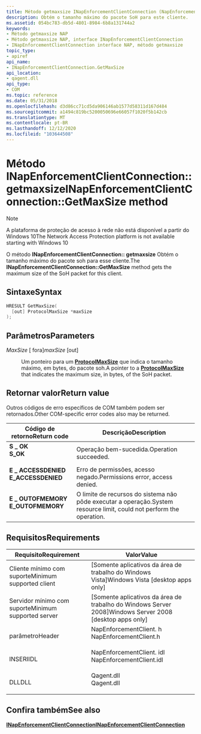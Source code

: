 ```yaml
---
title: Método getmaxsize INapEnforcementClientConnection (NapEnforcementClient. h)
description: Obtém o tamanho máximo do pacote SoH para este cliente.
ms.assetid: 054bc783-db5d-4801-8984-6b8a131744a2
keywords:
- Método getmaxsize NAP
- Método getmaxsize NAP, interface INapEnforcementClientConnection
- INapEnforcementClientConnection interface NAP, método getmaxsize
topic_type:
- apiref
api_name:
- INapEnforcementClientConnection.GetMaxSize
api_location:
- qagent.dll
api_type:
- COM
ms.topic: reference
ms.date: 05/31/2018
ms.openlocfilehash: d3d86cc71cd5da906146ab1577d58311d167d484
ms.sourcegitcommit: a1494c819bc5200050696e66057f1020f5b142cb
ms.translationtype: MT
ms.contentlocale: pt-BR
ms.lasthandoff: 12/12/2020
ms.locfileid: "103644508"
---
```

# <a name="inapenforcementclientconnectiongetmaxsize-method"></a><span data-ttu-id="e34fd-106">Método INapEnforcementClientConnection:: getmaxsize</span><span class="sxs-lookup"><span data-stu-id="e34fd-106">INapEnforcementClientConnection::GetMaxSize method</span></span>

> [!Note]  
> <span data-ttu-id="e34fd-107">A plataforma de proteção de acesso à rede não está disponível a partir do Windows 10</span><span class="sxs-lookup"><span data-stu-id="e34fd-107">The Network Access Protection platform is not available starting with Windows 10</span></span>

 

<span data-ttu-id="e34fd-108">O método **INapEnforcementClientConnection:: getmaxsize** Obtém o tamanho máximo do pacote soh para esse cliente.</span><span class="sxs-lookup"><span data-stu-id="e34fd-108">The **INapEnforcementClientConnection::GetMaxSize** method gets the maximum size of the SoH packet for this client.</span></span>

## <a name="syntax"></a><span data-ttu-id="e34fd-109">Sintaxe</span><span class="sxs-lookup"><span data-stu-id="e34fd-109">Syntax</span></span>


```C++
HRESULT GetMaxSize(
  [out] ProtocolMaxSize *maxSize
);
```



## <a name="parameters"></a><span data-ttu-id="e34fd-110">Parâmetros</span><span class="sxs-lookup"><span data-stu-id="e34fd-110">Parameters</span></span>

<dl> <dt>

<span data-ttu-id="e34fd-111">*MaxSize* \[ fora\]</span><span class="sxs-lookup"><span data-stu-id="e34fd-111">*maxSize* \[out\]</span></span>
</dt> <dd>

<span data-ttu-id="e34fd-112">Um ponteiro para um [**ProtocolMaxSize**](nap-datatypes.md) que indica o tamanho máximo, em bytes, do pacote soh.</span><span class="sxs-lookup"><span data-stu-id="e34fd-112">A pointer to a [**ProtocolMaxSize**](nap-datatypes.md) that indicates the maximum size, in bytes, of the SoH packet.</span></span>

</dd> </dl>

## <a name="return-value"></a><span data-ttu-id="e34fd-113">Retornar valor</span><span class="sxs-lookup"><span data-stu-id="e34fd-113">Return value</span></span>

<span data-ttu-id="e34fd-114">Outros códigos de erro específicos de COM também podem ser retornados.</span><span class="sxs-lookup"><span data-stu-id="e34fd-114">Other COM-specific error codes also may be returned.</span></span>



| <span data-ttu-id="e34fd-115">Código de retorno</span><span class="sxs-lookup"><span data-stu-id="e34fd-115">Return code</span></span>                                                                                     | <span data-ttu-id="e34fd-116">Descrição</span><span class="sxs-lookup"><span data-stu-id="e34fd-116">Description</span></span>                                                        |
|-------------------------------------------------------------------------------------------------|--------------------------------------------------------------------|
| <dl> <span data-ttu-id="e34fd-117"><dt>**S \_ OK**</dt></span><span class="sxs-lookup"><span data-stu-id="e34fd-117"><dt>**S\_OK** </dt></span></span> </dl>           | <span data-ttu-id="e34fd-118">Operação bem-sucedida.</span><span class="sxs-lookup"><span data-stu-id="e34fd-118">Operation succeeded.</span></span><br/>                                    |
| <dl> <span data-ttu-id="e34fd-119"><dt>**E \_ ACCESSDENIED**</dt></span><span class="sxs-lookup"><span data-stu-id="e34fd-119"><dt>**E\_ACCESSDENIED** </dt></span></span> </dl> | <span data-ttu-id="e34fd-120">Erro de permissões, acesso negado.</span><span class="sxs-lookup"><span data-stu-id="e34fd-120">Permissions error, access denied.</span></span><br/>                       |
| <dl> <span data-ttu-id="e34fd-121"><dt>**E \_ OUTOFMEMORY**</dt></span><span class="sxs-lookup"><span data-stu-id="e34fd-121"><dt>**E\_OUTOFMEMORY** </dt></span></span> </dl>  | <span data-ttu-id="e34fd-122">O limite de recursos do sistema não pôde executar a operação.</span><span class="sxs-lookup"><span data-stu-id="e34fd-122">System resource limit, could not perform the operation.</span></span><br/> |



 

## <a name="requirements"></a><span data-ttu-id="e34fd-123">Requisitos</span><span class="sxs-lookup"><span data-stu-id="e34fd-123">Requirements</span></span>



| <span data-ttu-id="e34fd-124">Requisito</span><span class="sxs-lookup"><span data-stu-id="e34fd-124">Requirement</span></span> | <span data-ttu-id="e34fd-125">Valor</span><span class="sxs-lookup"><span data-stu-id="e34fd-125">Value</span></span> |
|-------------------------------------|-----------------------------------------------------------------------------------------------------|
| <span data-ttu-id="e34fd-126">Cliente mínimo com suporte</span><span class="sxs-lookup"><span data-stu-id="e34fd-126">Minimum supported client</span></span><br/> | <span data-ttu-id="e34fd-127">\[Somente aplicativos da área de trabalho do Windows Vista\]</span><span class="sxs-lookup"><span data-stu-id="e34fd-127">Windows Vista \[desktop apps only\]</span></span><br/>                                                      |
| <span data-ttu-id="e34fd-128">Servidor mínimo com suporte</span><span class="sxs-lookup"><span data-stu-id="e34fd-128">Minimum supported server</span></span><br/> | <span data-ttu-id="e34fd-129">\[Somente aplicativos da área de trabalho do Windows Server 2008\]</span><span class="sxs-lookup"><span data-stu-id="e34fd-129">Windows Server 2008 \[desktop apps only\]</span></span><br/>                                                |
| <span data-ttu-id="e34fd-130">parâmetro</span><span class="sxs-lookup"><span data-stu-id="e34fd-130">Header</span></span><br/>                   | <dl> <span data-ttu-id="e34fd-131"><dt>NapEnforcementClient. h</dt></span><span class="sxs-lookup"><span data-stu-id="e34fd-131"><dt>NapEnforcementClient.h</dt></span></span> </dl>   |
| <span data-ttu-id="e34fd-132">INSERI</span><span class="sxs-lookup"><span data-stu-id="e34fd-132">IDL</span></span><br/>                      | <dl> <span data-ttu-id="e34fd-133"><dt>NapEnforcementClient. idl</dt></span><span class="sxs-lookup"><span data-stu-id="e34fd-133"><dt>NapEnforcementClient.idl</dt></span></span> </dl> |
| <span data-ttu-id="e34fd-134">DLL</span><span class="sxs-lookup"><span data-stu-id="e34fd-134">DLL</span></span><br/>                      | <dl> <span data-ttu-id="e34fd-135"><dt>Qagent.dll</dt></span><span class="sxs-lookup"><span data-stu-id="e34fd-135"><dt>Qagent.dll</dt></span></span> </dl>               |



## <a name="see-also"></a><span data-ttu-id="e34fd-136">Confira também</span><span class="sxs-lookup"><span data-stu-id="e34fd-136">See also</span></span>

<dl> <dt>

[<span data-ttu-id="e34fd-137">**INapEnforcementClientConnection**</span><span class="sxs-lookup"><span data-stu-id="e34fd-137">**INapEnforcementClientConnection**</span></span>](inapenforcementclientconnection.md)
</dt> </dl>

 

 





